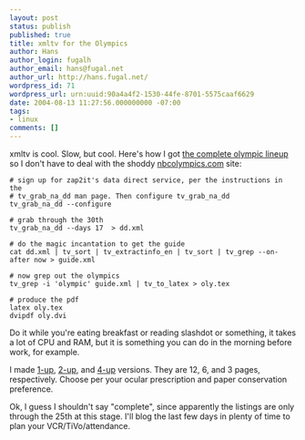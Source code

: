 ```yaml
---
layout: post
status: publish
published: true
title: xmltv for the Olympics
author: Hans
author_login: fugalh
author_email: hans@fugal.net
author_url: http://hans.fugal.net/
wordpress_id: 71
wordpress_url: urn:uuid:90a4a4f2-1530-44fe-8701-5575caaf6629
date: 2004-08-13 11:27:56.000000000 -07:00
tags:
- linux
comments: []
---
```

<p>xmltv is cool. Slow, but cool. Here's how I got <a href="http://hans.fugal.net/oly.pdf">the complete olympic
lineup</a> so I don't have to deal with the
shoddy <a href="nbcolympics.com">nbcolympics.com</a> site:</p>

<pre><code># sign up for zap2it's data direct service, per the instructions in the
# tv_grab_na_dd man page. Then configure tv_grab_na_dd
tv_grab_na_dd --configure

# grab through the 30th
tv_grab_na_dd --days 17  &gt; dd.xml

# do the magic incantation to get the guide
cat dd.xml | tv_sort | tv_extractinfo_en | tv_sort | tv_grep --on-after now &gt; guide.xml

# now grep out the olympics
tv_grep -i 'olympic' guide.xml | tv_to_latex &gt; oly.tex

# produce the pdf
latex oly.tex
dvipdf oly.dvi
</code></pre>

<p>Do it while you're eating breakfast or reading slashdot or something, it takes
a lot of CPU and RAM, but it is something you can do in the morning before
work, for example.</p>

<p>I made <a href="http://falcon.fugal.net/oly.pdf">1-up</a>, <a href="http://hans.fugal.net/oly2.pdf">2-up</a>, and
<a href="http://hans.fugal.net/oly4.pdf">4-up</a> versions. They are 12, 6,
and 3 pages, respectively. Choose per your ocular prescription and paper
conservation preference.</p>

<p>Ok, I guess I shouldn't say "complete", since apparently the listings are only
through the 25th at this stage. I'll blog the last few days in plenty of time
to plan your VCR/TiVo/attendance.</p>
